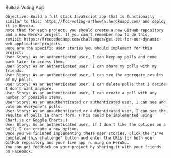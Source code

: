 Build a Voting App

    Objective: Build a full stack JavaScript app that is functionally similar to this: https://fcc-voting-arthow4n.herokuapp.com/ and deploy it to Heroku.
    Note that for each project, you should create a new GitHub repository and a new Heroku project. If you can't remember how to do this, revisit https://freecodecamp.com/challenges/get-set-for-our-dynamic-web-application-projects.
    Here are the specific user stories you should implement for this project:
    User Story: As an authenticated user, I can keep my polls and come back later to access them.
    User Story: As an authenticated user, I can share my polls with my friends.
    User Story: As an authenticated user, I can see the aggregate results of my polls.
    User Story: As an authenticated user, I can delete polls that I decide I don't want anymore.
    User Story: As an authenticated user, I can create a poll with any number of possible items.
    User Story: As an unauthenticated or authenticated user, I can see and vote on everyone's polls.
    User Story: As an unauthenticated or authenticated user, I can see the results of polls in chart form. (This could be implemented using Chart.js or Google Charts.)
    User Story: As an authenticated user, if I don't like the options on a poll, I can create a new option.
    Once you've finished implementing these user stories, click the "I've completed this challenge" button and enter the URLs for both your GitHub repository and your live app running on Heroku.
    You can get feedback on your project by sharing it with your friends on Facebook.
